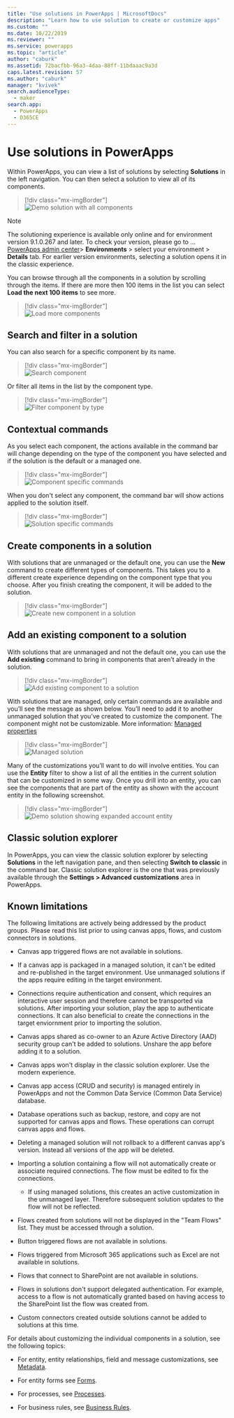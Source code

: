 ```yaml
---
title: "Use solutions in PowerApps | MicrosoftDocs"
description: "Learn how to use solution to create or customize apps"
ms.custom: ""
ms.date: 10/22/2019
ms.reviewer: ""
ms.service: powerapps
ms.topic: "article"
author: "caburk"
ms.assetid: 72bacfbb-96a3-4daa-88ff-11bdaaac9a3d
caps.latest.revision: 57
ms.author: "caburk"
manager: "kvivek"
search.audienceType: 
  - maker
search.app: 
  - PowerApps
  - D365CE
---
```

# Use solutions in PowerApps

 Within PowerApps, you can view a list of solutions by selecting **Solutions** in the left navigation. You can then select a solution to view all of its components. 
 
> [!div class="mx-imgBorder"]  
> ![Demo solution with all components](media/solution-all-items-list.PNG "Demo solution with all components")  
 
> [!NOTE]
>  The solutioning experience is available only online and for environment version 9.1.0.267 and later. To check your version, please go to …[PowerApps admin center](https://admin.powerapps.com/)> **Environments** > select your environment > **Details** tab. For earlier version environments, selecting a solution opens it in the classic experience.  
 
 You can browse through all the components in a solution by scrolling through the items. If there are more then 100 items in the list you can select **Load the next 100 items** to see more. 
 
> [!div class="mx-imgBorder"]  
> ![Load more components](media/load-more.PNG "Load more components")  

 ## Search and filter in a solution
 
 You can also search for a specific component by its name. 
 
> [!div class="mx-imgBorder"]  
> ![Search component](media/solution-search-box.png "Search component")  
 
 Or filter all items in the list by the component type.
  
> [!div class="mx-imgBorder"]  
> ![Filter component by type](media/solution-filter.PNG "Filter component by type")  
 
 ## Contextual commands
 
 As you select each component, the actions available in the command bar will change depending on the type of the component you have selected and if the solution is the default or a managed one. 
 
> [!div class="mx-imgBorder"]  
> ![Component specific commands](media/component-commands.png "Component specific commands")  
 
 When you don't select any component, the command bar will show actions applied to the solution itself. 
 
> [!div class="mx-imgBorder"]  
> ![Solution specific commands](media/solution-commands.PNG "Solution specific commands")  
 
 ## Create components in a solution
 With solutions that are unmanaged or the default one, you can use the **New** command to create different types of components. This takes you to a different create experience depending on the component type that you choose. After you finish creating the component, it will be added to the solution. 
 
> [!div class="mx-imgBorder"]  
> ![Create new component in a solution](media/solution-new-component.PNG "Create new component in a solution")  
 
 ## Add an existing component to a solution
 
 With solutions that are unmanaged and not the default one, you can use the **Add existing** command to bring in components that aren’t already in the solution.  
 
> [!div class="mx-imgBorder"]  
> ![Add existing component to a solution](media/solution-add-existing-component.PNG "Add existing component to a solution")  
  
 With solutions that are managed, only certain commands are available and you’ll see the message as shown below. You’ll need to add it to another unmanaged solution that you’ve created to customize the component. The component might not be customizable. More information: [Managed properties](solutions-overview.md#managed-properties)

> [!div class="mx-imgBorder"]  
> ![Managed solution](media/managed-solution.PNG "Managed solution")  

 Many of the customizations you’ll want to do will involve entities. You can use the **Entity** filter to show a list of all the entities in the current solution that can be customized in some way. Once you drill into an entity, you can see the components that are part of the entity as shown with the account entity in the following screenshot. 
   
> [!div class="mx-imgBorder"]  
> ![Demo solution showing expanded account entity](media/solution-entity-account.png "Demo solution showing expanded account entity")  

## Classic solution explorer

In PowerApps, you can view the classic solution explorer by selecting **Solutions** in the left navigation pane, and then selecting **Switch to classic** in the command bar. Classic solution explorer is the one that was previously available through the **Settings > Advanced customizations** area in PowerApps. 

## Known limitations
The following limitations are actively being addressed by the product groups. Please read this list prior to using canvas apps, flows, and custom connectors in solutions. 

- Canvas app triggered flows are not available in solutions.
- If a canvas app is packaged in a managed solution, it can't be edited and re-published in the target environment. Use unmanaged solutions if the apps require editing in the target environment. 
- Connections require authentication and consent, which requires an interactive user session and therefore cannot be transported via solutions. After importing your solution, play the app to authenticate connections. It can also beneficial to create the connections in the target enviornment prior to importing the solution. 
-	Canvas apps shared as co-owner to an Azure Active Directory (AAD) security group can't be added to solutions. Unshare the app before adding it to a solution.
-	Canvas apps won't display in the classic solution explorer. Use the modern experience.
-	Canvas app access (CRUD and security) is managed entirely in PowerApps and not the Common Data Service (Common Data Service) database.
- Database operations such as backup, restore, and copy are not supported for canvas apps and flows. These operations can corrupt canvas apps and flows.
- Deleting a managed solution will not rollback to a different canvas app's version. Instead all versions of the app will be deleted.
  
- Importing a solution containing a flow will not automatically create or associate required connections. The flow must be edited to fix the connections.
  - If using managed solutions, this creates an active customization in the unmanaged layer. Therefore subsequent solution updates to the flow will not be reflected. 
- Flows created from solutions will not be displayed in the "Team Flows" list. They must be accessed through a solution. 
- Button triggered flows are not available in solutions.
- Flows triggered from Microsoft 365 applications such as Excel are not available in solutions.
- Flows that connect to SharePoint are not available in solutions.
- Flows in solutions don't support delegated authentication. For example, access to a flow is not automatically granted based on having access to the SharePoint list the flow was created from.

- Custom connectors created outside solutions cannot be added to solutions at this time.


 For details about customizing the individual components in a solution, see the following topics:  
  
-   For entity, entity relationships, field and message customizations, see [Metadata](create-edit-metadata.md).  
  
-   For entity forms see [Forms](../model-driven-apps/create-design-forms.md).  
  
-   For processes, see [Processes](../model-driven-apps/guide-staff-through-common-tasks-processes.md).  
  
-   For business rules, see [Business Rules](../model-driven-apps/create-business-rules-recommendations-apply-logic-form.md).  
